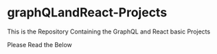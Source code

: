 # graphQLandReact-Projects

This is the Repository Containing the GraphQL and React basic Projects

Please Read the Below
